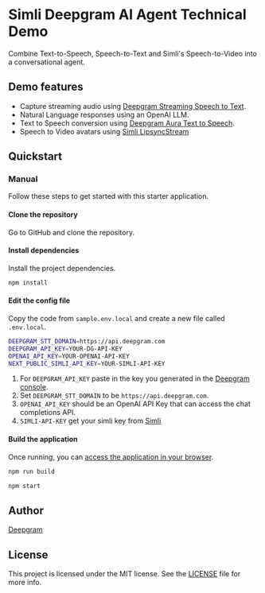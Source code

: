 # Simli Deepgram AI Agent Technical Demo 

Combine Text-to-Speech, Speech-to-Text and Simli's Speech-to-Video into a conversational agent.

## Demo features

- Capture streaming audio using [Deepgram Streaming Speech to Text](https://developers.deepgram.com/docs/getting-started-with-live-streaming-audio).
- Natural Language responses using an OpenAI LLM.
- Text to Speech conversion using [Deepgram Aura Text to Speech](https://developers.deepgram.com/docs/text-to-speech).
- Speech to Video avatars using [Simli LipsyncStream](https://docs.simli.com/)

## Quickstart

### Manual

Follow these steps to get started with this starter application.

#### Clone the repository

Go to GitHub and clone the repository.

#### Install dependencies

Install the project dependencies.

```bash
npm install
```

#### Edit the config file

Copy the code from `sample.env.local` and create a new file called `.env.local`.

```bash
DEEPGRAM_STT_DOMAIN=https://api.deepgram.com
DEEPGRAM_API_KEY=YOUR-DG-API-KEY
OPENAI_API_KEY=YOUR-OPENAI-API-KEY
NEXT_PUBLIC_SIMLI_API_KEY=YOUR-SIMLI-API-KEY
```

1. For `DEEPGRAM_API_KEY` paste in the key you generated in the [Deepgram console](https://console.deepgram.com/).
2. Set `DEEPGRAM_STT_DOMAIN` to be `https://api.deepgram.com`.
3. `OPENAI_API_KEY` should be an OpenAI API Key that can access the chat completions API.
4. `SIMLI-API-KEY` get your simli key from [Simli](https://www.simli.com/)

#### Build the application

Once running, you can [access the application in your browser](http://localhost:3000).

```bash
npm run build
```

```bash
npm start
```

## Author

[Deepgram](https://deepgram.com)

## License

This project is licensed under the MIT license. See the [LICENSE](./LICENSE) file for more info.
